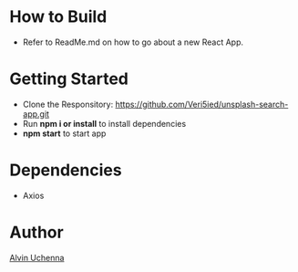 # How to Build
- Refer to ReadMe.md on how to go about a new React App.

# Getting Started

- Clone the Responsitory: https://github.com/Veri5ied/unsplash-search-app.git
- Run <b>npm i or install</b> to install dependencies
- <b>npm start</b> to start app

# Dependencies

- Axios

# Author

[Alvin Uchenna](https://twitter.com/Veri5ied)
